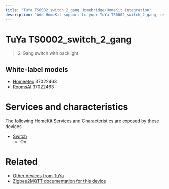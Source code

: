 ```yaml
---
title: "TuYa TS0002_switch_2_gang Homebridge/HomeKit integration"
description: "Add HomeKit support to your TuYa TS0002_switch_2_gang, using Homebridge, Zigbee2MQTT and homebridge-z2m."
---
```

<!---
This file has been GENERATED using src/docgen/docgen.ts
DO NOT EDIT THIS FILE MANUALLY!
-->
# TuYa TS0002_switch_2_gang
> 2-Gang switch with backlight


## White-label models
* [Homeetec](../index.md#homeetec) 37022463
* [RoomsAI](../index.md#roomsai) 37022463

# Services and characteristics
The following HomeKit Services and Characteristics are exposed by
these devices

* [Switch](../../switch.md)
  * On


# Related
* [Other devices from TuYa](../index.md#tuya)
* [Zigbee2MQTT documentation for this device](https://www.zigbee2mqtt.io/devices/TS0002_switch_2_gang.html)